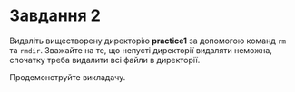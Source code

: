 # Завдання 2

Видаліть виществорену директорію **practice1** за допомогою команд `rm` та `rmdir`. Зважайте на те, що непусті директорії видаляти неможна, спочатку треба видалити всі файли в директорії. 

Продемонструйте викладачу.
